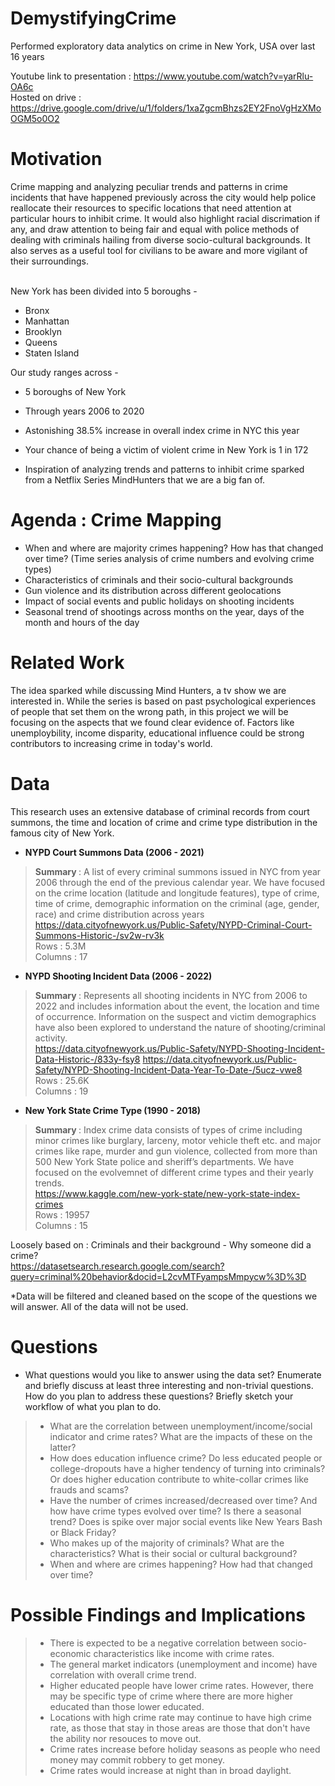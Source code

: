 # DemystifyingCrime
Performed exploratory data analytics on crime in New York, USA over last 16 years

Youtube link to presentation : https://www.youtube.com/watch?v=yarRlu-OA6c <br>
Hosted on drive : https://drive.google.com/drive/u/1/folders/1xaZgcmBhzs2EY2FnoVgHzXMoOGM5o0O2

# Motivation

Crime mapping and analyzing peculiar trends and patterns in crime incidents that have happened previously across the city would help police reallocate their resources to specific locations that need attention at particular hours to inhibit crime. It would also highlight racial discrimation if any, and draw attention to being fair and equal with police methods of dealing with criminals hailing from diverse socio-cultural backgrounds. It also serves as a useful tool for civilians to be aware and more vigilant of their surroundings.
<br>
<br>

New York has been divided into 5 boroughs -
- Bronx
- Manhattan
- Brooklyn
- Queens
- Staten Island

Our study ranges across -
- 5 boroughs of New York
- Through years 2006 to 2020

- Astonishing 38.5% increase in overall index crime in NYC this year
- Your chance of being a victim of violent crime in New York is 1 in 172
- Inspiration of analyzing trends and patterns to inhibit crime sparked from a Netflix Series MindHunters that we are a big fan of.

# Agenda : Crime Mapping

- When and where are majority crimes happening? How has that changed over time?
(Time series analysis of crime numbers and evolving crime types)
- Characteristics of criminals and their socio-cultural backgrounds
- Gun violence and its distribution across different geolocations
- Impact of social events and public holidays on shooting incidents
- Seasonal trend of shootings across months on the year, days of the month and hours of the day

# Related Work

The idea sparked while discussing Mind Hunters, a tv show we are interested in. While the series is based on past psychological experiences of people that set them on the wrong path, in this project we will be focusing on the aspects that we found clear evidence of. Factors like unemploybility, income disparity, educational influence could be strong contributors to increasing crime in today's world.

# Data

This research uses an extensive database of criminal records from court summons, the time and location of crime and crime type distribution in the famous city of New York.

- <b> NYPD Court Summons Data (2006 - 2021)
>  Summary </b> : A list of every criminal summons issued in NYC from year 2006 through the end of the previous calendar year. We have focused on the crime location (latitude and longitude features), type of crime, time of crime, demographic information on the criminal (age, gender, race) and crime distribution across years <br>
> https://data.cityofnewyork.us/Public-Safety/NYPD-Criminal-Court-Summons-Historic-/sv2w-rv3k <br>
 Rows : 5.3M <br>
 Columns : 17 <br>


- <b> NYPD Shooting Incident Data (2006 - 2022)
>  Summary </b> : Represents all shooting incidents in NYC from 2006 to 2022 and includes information about the event, the location and time of occurrence. Information on the suspect and victim demographics have also been explored to understand the nature of shooting/criminal activity. <br>
> https://data.cityofnewyork.us/Public-Safety/NYPD-Shooting-Incident-Data-Historic-/833y-fsy8 
https://data.cityofnewyork.us/Public-Safety/NYPD-Shooting-Incident-Data-Year-To-Date-/5ucz-vwe8 <br>
> Rows : 25.6K <br>
> Columns : 19 <br>

- <b> New York State Crime Type (1990 - 2018) 
>  Summary </b> : Index crime data consists of types of crime including minor crimes like burglary, larceny, motor vehicle theft etc. and major crimes like rape, murder and gun violence, collected from more than 500 New York State police and sheriff’s departments. We have focused on the evolvemnet of different crime types and their yearly trends. <br>
> https://www.kaggle.com/new-york-state/new-york-state-index-crimes <br>
> Rows : 19957 <br>
> Columns : 15 <br>

Loosely based on : Criminals and their background - Why someone did a crime? <br>
https://datasetsearch.research.google.com/search?query=criminal%20behavior&docid=L2cvMTFyampsMmpycw%3D%3D <br>

*Data will be filtered and cleaned based on the scope of the questions we will answer. All of the data will not be used.

# Questions

- What questions would you like to answer using the data set? Enumerate and briefly discuss at least three interesting and non-trivial questions. How do you plan to address these questions? Briefly sketch your workflow of what you plan to do.
> - What are the correlation between unemployment/income/social indicator and crime rates? What are the impacts of these on the latter?
> - How does education influence crime? Do less educated people or college-dropouts have a higher tendency of turning into criminals? Or does higher education contribute to white-collar crimes like frauds and scams?
> - Have the number of crimes increased/decreased over time? And how have crime types evolved over time? Is there a seasonal trend? Does is spike over major social events like New Years Bash or Black Friday?
> - Who makes up of the majority of criminals? What are the characteristics? What is their social or cultural background?
> - When and where are crimes happening? How had that changed over time? 

# Possible Findings and Implications

> - There is expected to be a negative correlation between socio-economic characteristics like income with crime rates.
> - The general market indicators (unemployment and income) have correlation with overall crime trend. 
> - Higher educated people have lower crime rates. However, there may be specific type of crime where there are more higher educated than those lower educated.
> - Locations with high crime rate may continue to have high crime rate, as those that stay in those areas are those that don't have the ability nor resouces to move out.
> - Crime rates increase before holiday seasons as people who need money may commit robbery to get money.
> - Crime rates would increase at night than in broad daylight.
